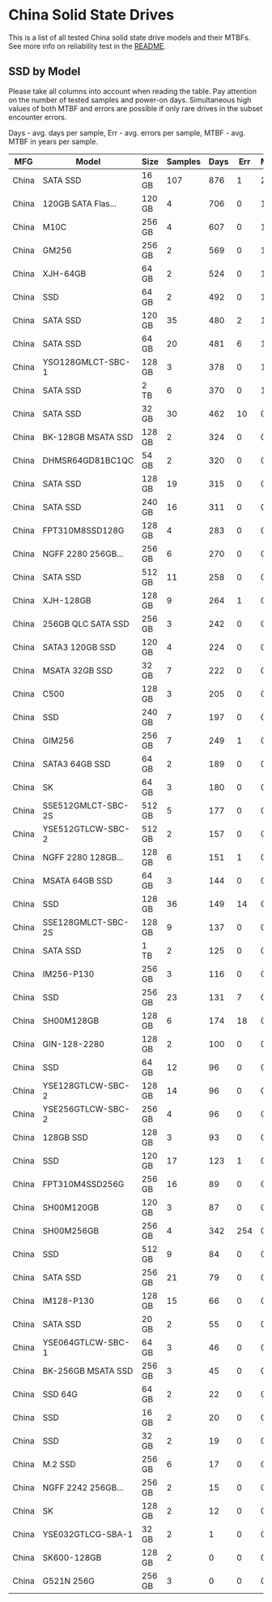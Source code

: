China Solid State Drives
========================

This is a list of all tested China solid state drive models and their MTBFs. See
more info on reliability test in the [README](https://github.com/bsdhw/SMART).

SSD by Model
------------

Please take all columns into account when reading the table. Pay attention on the
number of tested samples and power-on days. Simultaneous high values of both MTBF
and errors are possible if only rare drives in the subset encounter errors.

Days - avg. days per sample,
Err  - avg. errors per sample,
MTBF - avg. MTBF in years per sample.

| MFG       | Model              | Size   | Samples | Days  | Err   | MTBF |
|-----------|--------------------|--------|---------|-------|-------|------|
| China     | SATA SSD           | 16 GB  | 107     | 876   | 1     | 2.35   |
| China     | 120GB SATA Flas... | 120 GB | 4       | 706   | 0     | 1.94   |
| China     | M10C               | 256 GB | 4       | 607   | 0     | 1.66   |
| China     | GM256              | 256 GB | 2       | 569   | 0     | 1.56   |
| China     | XJH-64GB           | 64 GB  | 2       | 524   | 0     | 1.44   |
| China     | SSD                | 64 GB  | 2       | 492   | 0     | 1.35   |
| China     | SATA SSD           | 120 GB | 35      | 480   | 2     | 1.21   |
| China     | SATA SSD           | 64 GB  | 20      | 481   | 6     | 1.14   |
| China     | YSO128GMLCT-SBC-1  | 128 GB | 3       | 378   | 0     | 1.04   |
| China     | SATA SSD           | 2 TB   | 6       | 370   | 0     | 1.02   |
| China     | SATA SSD           | 32 GB  | 30      | 462   | 10    | 0.98   |
| China     | BK-128GB MSATA SSD | 128 GB | 2       | 324   | 0     | 0.89   |
| China     | DHMSR64GD81BC1QC   | 54 GB  | 2       | 320   | 0     | 0.88   |
| China     | SATA SSD           | 128 GB | 19      | 315   | 0     | 0.86   |
| China     | SATA SSD           | 240 GB | 16      | 311   | 0     | 0.85   |
| China     | FPT310M8SSD128G    | 128 GB | 4       | 283   | 0     | 0.78   |
| China     | NGFF 2280 256GB... | 256 GB | 6       | 270   | 0     | 0.74   |
| China     | SATA SSD           | 512 GB | 11      | 258   | 0     | 0.71   |
| China     | XJH-128GB          | 128 GB | 9       | 264   | 1     | 0.69   |
| China     | 256GB QLC SATA SSD | 256 GB | 3       | 242   | 0     | 0.66   |
| China     | SATA3 120GB SSD    | 120 GB | 4       | 224   | 0     | 0.61   |
| China     | MSATA 32GB SSD     | 32 GB  | 7       | 222   | 0     | 0.61   |
| China     | C500               | 128 GB | 3       | 205   | 0     | 0.56   |
| China     | SSD                | 240 GB | 7       | 197   | 0     | 0.54   |
| China     | GIM256             | 256 GB | 7       | 249   | 1     | 0.53   |
| China     | SATA3 64GB SSD     | 64 GB  | 2       | 189   | 0     | 0.52   |
| China     | SK                 | 64 GB  | 3       | 180   | 0     | 0.49   |
| China     | SSE512GMLCT-SBC-2S | 512 GB | 5       | 177   | 0     | 0.49   |
| China     | YSE512GTLCW-SBC-2  | 512 GB | 2       | 157   | 0     | 0.43   |
| China     | NGFF 2280 128GB... | 128 GB | 6       | 151   | 1     | 0.40   |
| China     | MSATA 64GB SSD     | 64 GB  | 3       | 144   | 0     | 0.40   |
| China     | SSD                | 128 GB | 36      | 149   | 14    | 0.38   |
| China     | SSE128GMLCT-SBC-2S | 128 GB | 9       | 137   | 0     | 0.38   |
| China     | SATA SSD           | 1 TB   | 2       | 125   | 0     | 0.34   |
| China     | IM256-P130         | 256 GB | 3       | 116   | 0     | 0.32   |
| China     | SSD                | 256 GB | 23      | 131   | 7     | 0.31   |
| China     | SH00M128GB         | 128 GB | 6       | 174   | 18    | 0.29   |
| China     | GIN-128-2280       | 128 GB | 2       | 100   | 0     | 0.28   |
| China     | SSD                | 64 GB  | 12      | 96    | 0     | 0.27   |
| China     | YSE128GTLCW-SBC-2  | 128 GB | 14      | 96    | 0     | 0.26   |
| China     | YSE256GTLCW-SBC-2  | 256 GB | 4       | 96    | 0     | 0.26   |
| China     | 128GB SSD          | 128 GB | 3       | 93    | 0     | 0.26   |
| China     | SSD                | 120 GB | 17      | 123   | 1     | 0.25   |
| China     | FPT310M4SSD256G    | 256 GB | 16      | 89    | 0     | 0.24   |
| China     | SH00M120GB         | 120 GB | 3       | 87    | 0     | 0.24   |
| China     | SH00M256GB         | 256 GB | 4       | 342   | 254   | 0.24   |
| China     | SSD                | 512 GB | 9       | 84    | 0     | 0.23   |
| China     | SATA SSD           | 256 GB | 21      | 79    | 0     | 0.22   |
| China     | IM128-P130         | 128 GB | 15      | 66    | 0     | 0.18   |
| China     | SATA SSD           | 20 GB  | 2       | 55    | 0     | 0.15   |
| China     | YSE064GTLCW-SBC-1  | 64 GB  | 3       | 46    | 0     | 0.13   |
| China     | BK-256GB MSATA SSD | 256 GB | 3       | 45    | 0     | 0.12   |
| China     | SSD 64G            | 64 GB  | 2       | 22    | 0     | 0.06   |
| China     | SSD                | 16 GB  | 2       | 20    | 0     | 0.06   |
| China     | SSD                | 32 GB  | 2       | 19    | 0     | 0.05   |
| China     | M.2 SSD            | 256 GB | 6       | 17    | 0     | 0.05   |
| China     | NGFF 2242 256GB... | 256 GB | 2       | 15    | 0     | 0.04   |
| China     | SK                 | 128 GB | 2       | 12    | 0     | 0.03   |
| China     | YSE032GTLCG-SBA-1  | 32 GB  | 2       | 1     | 0     | 0.01   |
| China     | SK600-128GB        | 128 GB | 2       | 0     | 0     | 0.00   |
| China     | G521N 256G         | 256 GB | 3       | 0     | 0     | 0.00   |
